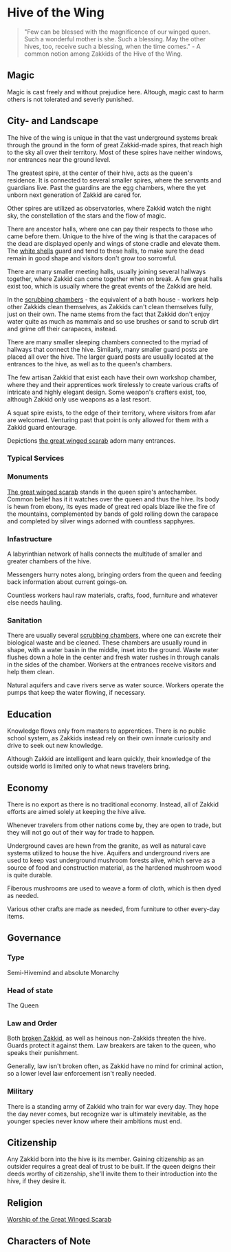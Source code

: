 # Hive of the Wing
> "Few can be blessed with the magnificence of our winged queen. Such a wonderful mother is she. Such a blessing. May the other hives, too, receive such a blessing, when the time comes." - A common notion among Zakkids of the Hive of the Wing.

## Magic
Magic is cast freely and without prejudice here. Altough, magic cast to harm others is not tolerated and severly punished. 

## City- and Landscape
The hive of the wing is unique in that the vast underground systems break through the ground in the form of great Zakkid-made spires, that reach high to the sky all over their territory. Most of these spires have neither windows, nor entrances near the ground level. 

The greatest spire, at the center of their hive, acts as the queen's residence. It is connected to several smaller spires, where the servants and guardians live. Past the guardins are the egg chambers, where the yet unborn next generation of Zakkid are cared for. 

Other spires are utilized as observatories, where Zakkid watch the night sky, the constellation of the stars and the flow of magic. 

There are ancestor halls, where one can pay their respects to those who came before them. Unique to the hive of the wing is that the carapaces of the dead are displayed openly and wings of stone cradle and elevate them. The [white shells]() guard and tend to these halls, to make sure the dead remain in good shape and visitors don't grow too sorrowful. 

There are many smaller meeting halls, usually joining several hallways together, where Zakkid can come together when on break. A few great halls exist too, which is usually where the great events of the Zakkid are held. 

In the [scrubbing chambers](#Sanitation) - the equivalent of a bath house - workers help other Zakkids clean themselves, as Zakkids can't clean themselves fully, just on their own. The name stems from the fact that Zakkid don't enjoy water quite as much as mammals and so use brushes or sand to scrub dirt and grime off their carapaces, instead. 

There are many smaller sleeping chambers connected to the myriad of hallways that connect the hive. Similarly, many smaller guard posts are placed all over the hive. The larger guard posts are usually located at the entrances to the hive, as well as to the queen's chambers. 

The few artisan Zakkid that exist each have their own workshop chamber, where they and their apprentices work tirelessly to create various crafts of intricate and highly elegant design. Some weapon's crafters exist, too, although Zakkid only use weapons as a last resort. 

A squat spire exists, to the edge of their territory, where visitors from afar are welcomed. Venturing past that point is only allowed for them with a Zakkid guard entourage. 

Depictions [the great winged scarab]() adorn many entrances. 

### Typical Services

### Monuments
[The great winged scarab]() stands in the queen spire's antechamber. Common belief has it it watches over the queen and thus the hive. Its body is hewn from ebony, its eyes made of great red opals blaze like the fire of the mountains, complemented by bands of gold rolling down the carapace and completed by silver wings adorned with countless sapphyres. 

### Infastructure
A labyrinthian network of halls connects the multitude of smaller and greater chambers of the hive. 

Messengers hurry notes along, bringing orders from the queen and feeding back information about current goings-on. 

Countless workers haul raw materials, crafts, food, furniture and whatever else needs hauling. 

### Sanitation
There are usually several [scrubbing chambers](), where one can excrete their biological waste and be cleaned. These chambers are usually round in shape, with a water basin in the middle, inset into the ground. Waste water flushes down a hole in the center and fresh water rushes in through canals in the sides of the chamber. Workers at the entrances receive visitors and help them clean. 

Natural aquifers and cave rivers serve as water source. Workers operate the pumps that keep the water flowing, if necessary. 

## Education
Knowledge flows only from masters to apprentices. There is no public school system, as Zakkids instead rely on their own innate curiosity and drive to seek out new knowledge. 

Although Zakkid are intelligent and learn quickly, their knowledge of the outside world is limited only to what news travelers bring. 

## Economy
There is no export as there is no traditional economy. Instead, all of Zakkid efforts are aimed solely at keeping the hive alive. 

Whenever travelers from other nations come by, they are open to trade, but they will not go out of their way for trade to happen. 

Underground caves are hewn from the granite, as well as natural cave systems utilized to house the hive. Aquifers and underground rivers are used to keep vast underground mushroom forests alive, which serve as a source of food and construction material, as the hardened mushroom wood is quite durable. 

Fiberous mushrooms are used to weave a form of cloth, which is then dyed as needed. 

Various other crafts are made as needed, from furniture to other every-day items. 

## Governance
### Type
Semi-Hivemind and absolute Monarchy

### Head of state
The Queen

### Law and Order
Both [broken Zakkid](), as well as heinous non-Zakkids threaten the hive. Guards protect it against them. Law breakers are taken to the queen, who speaks their punishment. 

Generally, law isn't broken often, as Zakkid have no mind for criminal action, so a lower level law enforcement isn't really needed. 

### Military
There is a standing army of Zakkid who train for war every day. They hope the day never comes, but recognize war is ultimately inevitable, as the younger species never know where their ambitions must end. 

## Citizenship
Any Zakkid born into the hive is its member. Gaining citizenship as an outsider requires a great deal of trust to be built. If the queen deigns their deeds worthy of citizenship, she'll invite them to their introduction into the hive, if they desire it. 

## Religion
[Worship of the Great Winged Scarab](../../religions/winged-scarab-worship)

## Characters of Note
